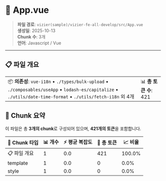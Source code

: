 # 📄 App.vue

> **파일 경로**: `vizier(sample)/vizier-fe-all-develop/src/App.vue`  
> **생성일**: 2025-10-13  
> **Chunk 수**: 3개  
> **언어**: Javascript / Vue
---





## 📋 파일 개요

| | |
|--|--|
| 📦 **의존성**: `vue-i18n` • `./types/bulk-upload` • `./composables/useApp` • `lodash-es/capitalize` • `./utils/date-time-format` • `./utils/fetch-i18n` 외 4개 | 📊 **총 토큰 수**: 421 |






## 🧩 Chunk 요약

이 파일은 총 **3개의 chunk**로 구성되어 있으며, **421개의 토큰**을 포함합니다.

| 🧩 Chunk 타입 | 📊 개수 | ⚡ 평균 복잡도 | 📝 총 토큰 | 📈 비율 |
|---------------|--------|-------------|----------|--------|
| 📋 파일 개요 | 1 | 0.0 | 421 | 100.0% |
| template | 1 | 0.0 | 0 | 0.0% |
| style | 1 | 0.0 | 0 | 0.0% |

